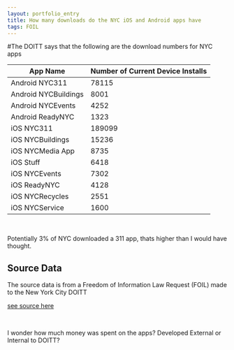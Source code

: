 ```yaml
---
layout: portfolio_entry
title: How many downloads do the NYC iOS and Android apps have
tags: FOIL
---
```


#The DOITT says that the following are the download numbers for NYC apps


| App Name            | Number of Current Device Installs | 
| ------------------- | --------------------------------- | 
| Android NYC311      | 78115                             | 
| Android NYCBuildings| 8001                              | 
| Android NYCEvents   | 4252                              | 
| Android ReadyNYC    | 1323                              | 
| iOS NYC311          | 189099                            | 
| iOS NYCBuildings    | 15236                             |  
| iOS NYCMedia App    | 8735                              | 
| iOS Stuff           | 6418                              | 
| iOS NYCEvents       | 7302                              | 
| iOS ReadyNYC        | 4128                              | 
| iOS NYCRecycles     | 2551                              | 
| iOS NYCService      | 1600                              | 


<br>

Potentially 3% of NYC downloaded a 311 app, thats higher than I would have thought.

## Source Data

The source data is from a Freedom of Information Law Request (FOIL) made to the New York City DOITT

[see source here](https://github.com/Bellspringsteen/other.nyc/blob/master/NYCGOV/DOITT/NYCAppDownloadNumbers/NYCAppDownloadNumbers_Data.csv)

<br> 

I wonder how much money was spent on the apps?
Developed External or Internal to DOITT?
